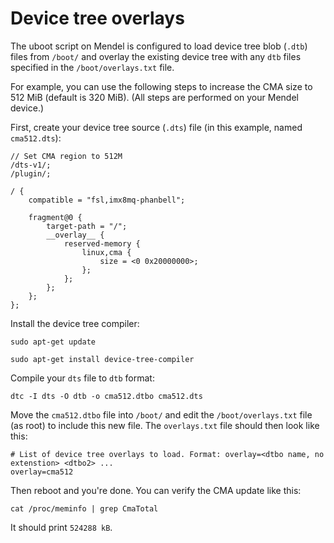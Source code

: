 # Device tree overlays

The uboot script on Mendel is configured to load device tree blob (`.dtb`) files from `/boot/` and
overlay the existing device tree with any `dtb` files specified in the `/boot/overlays.txt` file.

For example, you can use the following steps to increase the CMA size to 512 MiB
(default is 320 MiB). (All steps are performed on your Mendel device.)

First, create your device tree source (`.dts`) file (in this example, named `cma512.dts`):

```
// Set CMA region to 512M
/dts-v1/;
/plugin/;

/ {
    compatible = "fsl,imx8mq-phanbell";

    fragment@0 {
        target-path = "/";
        __overlay__ {
            reserved-memory {
                linux,cma {
                    size = <0 0x20000000>;
                };
            };
        };
    };
};
```

Install the device tree compiler:

```
sudo apt-get update

sudo apt-get install device-tree-compiler
```

Compile your `dts` file to `dtb` format:

```
dtc -I dts -O dtb -o cma512.dtbo cma512.dts
```

Move the `cma512.dtbo` file into `/boot/` and edit the `/boot/overlays.txt` file (as root) to
include this new file. The `overlays.txt` file should then look like this:

```
# List of device tree overlays to load. Format: overlay=<dtbo name, no extenstion> <dtbo2> ...
overlay=cma512
```

Then reboot and you're done. You can verify the CMA update like this:

```
cat /proc/meminfo | grep CmaTotal
```

It should print `524288 kB`.
